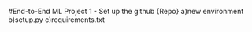 #End-to-End ML Project
1 - Set up the github {Repo}
a)new environment
b)setup.py
c)requirements.txt


